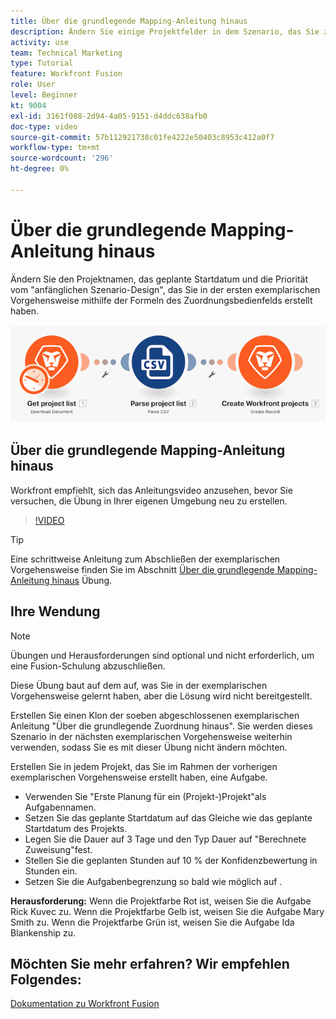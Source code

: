 ```yaml
---
title: Über die grundlegende Mapping-Anleitung hinaus
description: Ändern Sie einige Projektfelder in dem Szenario, das Sie zuvor mithilfe der Zuordnungsfeldformeln in erstellt haben. [!DNL Adobe Workfront Fusion].
activity: use
team: Technical Marketing
type: Tutorial
feature: Workfront Fusion
role: User
level: Beginner
kt: 9004
exl-id: 3161f088-2d94-4a05-9151-d4ddc638afb0
doc-type: video
source-git-commit: 57b112921738c01fe4222e50403c8953c412a0f7
workflow-type: tm+mt
source-wordcount: '296'
ht-degree: 0%

---
```


# Über die grundlegende Mapping-Anleitung hinaus

Ändern Sie den Projektnamen, das geplante Startdatum und die Priorität vom &quot;anfänglichen Szenario-Design&quot;, das Sie in der ersten exemplarischen Vorgehensweise mithilfe der Formeln des Zuordnungsbedienfelds erstellt haben.

![Ein Bild des Fusion-Szenarios](assets/understand-the-basics-1.png)

## Über die grundlegende Mapping-Anleitung hinaus

Workfront empfiehlt, sich das Anleitungsvideo anzusehen, bevor Sie versuchen, die Übung in Ihrer eigenen Umgebung neu zu erstellen.

>[!VIDEO](https://video.tv.adobe.com/v/335264/?quality=12&learn=on)

>[!TIP]
>
>Eine schrittweise Anleitung zum Abschließen der exemplarischen Vorgehensweise finden Sie im Abschnitt [Über die grundlegende Mapping-Anleitung hinaus](https://experienceleague.adobe.com/docs/workfront-learn/tutorials-workfront/fusion/exercises/beyond-basic-mapping.html?lang=en) Übung.

## Ihre Wendung

>[!NOTE]
>
>Übungen und Herausforderungen sind optional und nicht erforderlich, um eine Fusion-Schulung abzuschließen.

Diese Übung baut auf dem auf, was Sie in der exemplarischen Vorgehensweise gelernt haben, aber die Lösung wird nicht bereitgestellt.

Erstellen Sie einen Klon der soeben abgeschlossenen exemplarischen Anleitung &quot;Über die grundlegende Zuordnung hinaus&quot;. Sie werden dieses Szenario in der nächsten exemplarischen Vorgehensweise weiterhin verwenden, sodass Sie es mit dieser Übung nicht ändern möchten.

Erstellen Sie in jedem Projekt, das Sie im Rahmen der vorherigen exemplarischen Vorgehensweise erstellt haben, eine Aufgabe.

* Verwenden Sie &quot;Erste Planung für ein (Projekt-)Projekt&quot;als Aufgabennamen.
* Setzen Sie das geplante Startdatum auf das Gleiche wie das geplante Startdatum des Projekts.
* Legen Sie die Dauer auf 3 Tage und den Typ Dauer auf &quot;Berechnete Zuweisung&quot;fest.
* Stellen Sie die geplanten Stunden auf 10 % der Konfidenzbewertung in Stunden ein.
* Setzen Sie die Aufgabenbegrenzung so bald wie möglich auf .

**Herausforderung:** Wenn die Projektfarbe Rot ist, weisen Sie die Aufgabe Rick Kuvec zu. Wenn die Projektfarbe Gelb ist, weisen Sie die Aufgabe Mary Smith zu. Wenn die Projektfarbe Grün ist, weisen Sie die Aufgabe Ida Blankenship zu.

## Möchten Sie mehr erfahren? Wir empfehlen Folgendes:

[Dokumentation zu Workfront Fusion](https://experienceleague.adobe.com/docs/workfront/using/adobe-workfront-fusion/workfront-fusion-2.html?lang=en)
